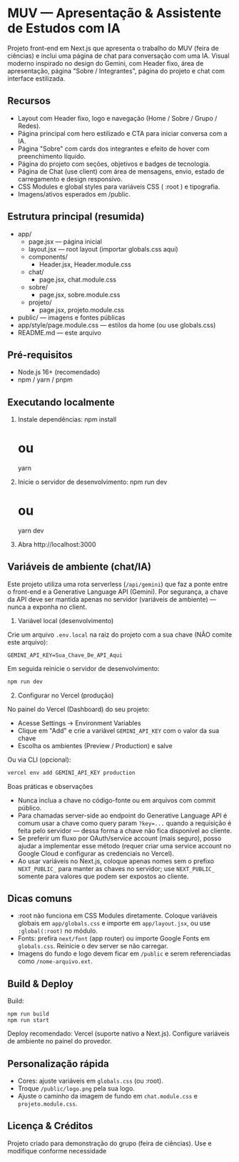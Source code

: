 # MUV — Apresentação & Assistente de Estudos com IA

Projeto front-end em Next.js que apresenta o trabalho do MUV (feira de ciências) e inclui uma página de chat para conversação com uma IA. Visual moderno inspirado no design do Gemini, com Header fixo, área de apresentação, página "Sobre / Integrantes", página do projeto e chat com interface estilizada.

## Recursos

- Layout com Header fixo, logo e navegação (Home / Sobre / Grupo / Redes).
- Página principal com hero estilizado e CTA para iniciar conversa com a IA.
- Página "Sobre" com cards dos integrantes e efeito de hover com preenchimento líquido.
- Página do projeto com seções, objetivos e badges de tecnologia.
- Página de Chat (use client) com área de mensagens, envio, estado de carregamento e design responsivo.
- CSS Modules e global styles para variáveis CSS ( :root ) e tipografia.
- Imagens/ativos esperados em /public.

## Estrutura principal (resumida)

- app/
  - page.jsx — página inicial
  - layout.jsx — root layout (importar globals.css aqui)
  - components/
    - Header.jsx, Header.module.css
  - chat/
    - page.jsx, chat.module.css
  - sobre/
    - page.jsx, sobre.module.css
  - projeto/
    - page.jsx, projeto.module.css
- public/ — imagens e fontes públicas
- app/style/page.module.css — estilos da home (ou use globals.css)
- README.md — este arquivo

## Pré-requisitos

- Node.js 16+ (recomendado)
- npm / yarn / pnpm

## Executando localmente

1. Instale dependências:
   npm install

   # ou

   yarn

2. Inicie o servidor de desenvolvimento:
   npm run dev

   # ou

   yarn dev

3. Abra http://localhost:3000

## Variáveis de ambiente (chat/IA)

Este projeto utiliza uma rota serverless (`/api/gemini`) que faz a ponte entre o front-end e a Generative Language API (Gemini). Por segurança, a chave da API deve ser mantida apenas no servidor (variáveis de ambiente) — nunca a exponha no client.

1. Variável local (desenvolvimento)

Crie um arquivo `.env.local` na raiz do projeto com a sua chave (NÃO comite este arquivo):

```
GEMINI_API_KEY=Sua_Chave_De_API_Aqui
```

Em seguida reinicie o servidor de desenvolvimento:

```powershell
npm run dev
```

2. Configurar no Vercel (produção)

No painel do Vercel (Dashboard) do seu projeto:

- Acesse Settings → Environment Variables
- Clique em "Add" e crie a variável `GEMINI_API_KEY` com o valor da sua chave
- Escolha os ambientes (Preview / Production) e salve

Ou via CLI (opcional):

```bash
vercel env add GEMINI_API_KEY production
```

Boas práticas e observações

- Nunca inclua a chave no código-fonte ou em arquivos com commit público.
- Para chamadas server-side ao endpoint do Generative Language API é comum usar a chave como query param `?key=...` quando a requisição é feita pelo servidor — dessa forma a chave não fica disponível ao cliente.
- Se preferir um fluxo por OAuth/service account (mais seguro), posso ajudar a implementar esse método (requer criar uma service account no Google Cloud e configurar as credenciais no Vercel).
- Ao usar variáveis no Next.js, coloque apenas nomes sem o prefixo `NEXT_PUBLIC_` para manter as chaves no servidor; use `NEXT_PUBLIC_` somente para valores que podem ser expostos ao cliente.

## Dicas comuns

- :root não funciona em CSS Modules diretamente. Coloque variáveis globais em `app/globals.css` e importe em `app/layout.jsx`, ou use `:global(:root)` no módulo.
- Fonts: prefira `next/font` (app router) ou importe Google Fonts em `globals.css`. Reinicie o dev server se não carregar.
- Imagens do fundo e logo devem ficar em `/public` e serem referenciadas como `/nome-arquivo.ext`.

## Build & Deploy

Build:

```
npm run build
npm run start
```

Deploy recomendado: Vercel (suporte nativo a Next.js). Configure variáveis de ambiente no painel do provedor.

## Personalização rápida

- Cores: ajuste variáveis em `globals.css` (ou :root).
- Troque `/public/logo.png` pela sua logo.
- Ajuste o caminho da imagem de fundo em `chat.module.css` e `projeto.module.css`.

## Licença & Créditos

Projeto criado para demonstração do grupo (feira de ciências). Use e modifique conforme necessidade
